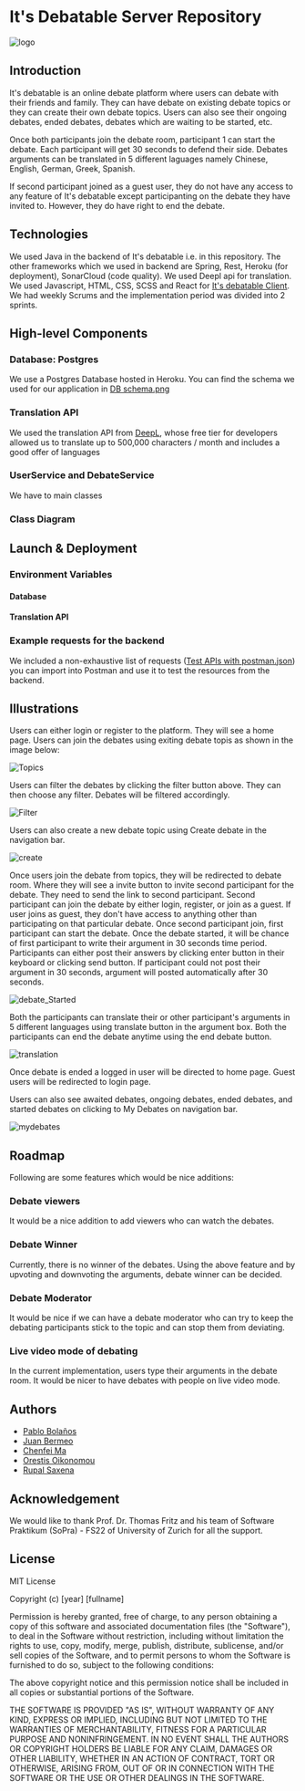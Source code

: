 # It's Debatable Server Repository
![logo](https://github.com/sopra-fs22-group-19/Debatable_Client/blob/master/src/images/logo2.png)

## Introduction
It's debatable is an online debate platform where users can debate with their friends and family. They can have debate on existing debate topics or they can create their own debate topics. Users can also see their ongoing debates, ended debates, debates which are waiting to be started, etc.

Once both participants join the debate room, participant 1 can start the debate. Each participant will get 30 seconds to defend their side. Debates arguments can be translated in 5 different laguages namely Chinese, English, German, Greek, Spanish. 

If second participant joined as a guest user, they do not have any access to any feature of It's debatable except participanting on the debate they have invited to. However, they do have right to end the debate.

## Technologies
We used Java in the backend of It's debatable i.e. in this repository. The other frameworks which we used in backend are Spring, Rest, Heroku (for deployment), SonarCloud (code quality). We used Deepl api for translation. We used Javascript, HTML, CSS, SCSS and React for [It's debatable Client](https://github.com/sopra-fs22-group-19/Debatable_Client). We had weekly Scrums and the implementation period was divided into 2 sprints.

## High-level Components

### Database: Postgres
We use a Postgres Database hosted in Heroku. You can find the schema we used for our application in [DB schema.png](./documentation/DB%20schema.png)

### Translation API
We used the translation API from [DeepL](https://www.deepl.com/pro#developer), whose free tier for developers allowed us to translate up to 500,000 characters / month and includes a good offer of languages

### UserService and DebateService
We have to main classes 

### Class Diagram


## Launch & Deployment

### Environment Variables

#### Database

#### Translation API

### Example requests for the backend
We included a non-exhaustive list of requests ([Test APIs with postman.json](./documentation/Test%20APIs%20with%20postman.json)) you can import into Postman and use it to test the resources from the backend.

## Illustrations
Users can either login or register to the platform. They will see a home page. Users can join the debates using exiting debate topis as shown in the image below:


![Topics](https://github.com/sopra-fs22-group-19/Debatable_Client/blob/master/src/images/topics.png)


Users can filter the debates by clicking the filter button above. They can then choose any filter. Debates will be filtered accordingly. 


![Filter](https://github.com/sopra-fs22-group-19/Debatable_Client/blob/master/src/images/filter.png)


Users can also create a new debate topic using Create debate in the navigation bar.


![create](https://github.com/sopra-fs22-group-19/Debatable_Client/blob/master/src/images/create_debate.png)


Once users join the debate from topics, they will be redirected to debate room. Where they will see a invite button to invite second participant for the debate. They need to send the link to second participant. Second participant can join the debate by either login, register, or join as a guest. If user joins as guest, they don't have access to anything other than participating on that particular debate. Once second participant join, first participant can start the debate. Once the debate started, it will be chance of first participant to write their argument in 30 seconds time period. Participants can either post their answers by clicking enter button in their keyboard or clicking send button. If participant could not post their argument in 30 seconds, argument will posted automatically after 30 seconds. 


![debate_Started](https://github.com/sopra-fs22-group-19/Debatable_Client/blob/master/src/images/started_debate.png)

Both the participants can translate their or other participant's arguments in 5 different languages using translate button in the argument box. Both the participants can end the debate anytime using the end debate button.

![translation](https://github.com/sopra-fs22-group-19/Debatable_Client/blob/master/src/images/translate_msg.png)

Once debate is ended a logged in user will be directed to home page. Guest users will be redirected to login page.

Users can also see awaited debates, ongoing debates, ended debates, and started debates on clicking to My Debates on navigation bar. 

![mydebates](https://github.com/sopra-fs22-group-19/Debatable_Client/blob/master/src/images/mydebates.png)


## Roadmap
Following are some features which would be nice additions:
### Debate viewers
It would be a nice addition to add viewers who can watch the debates.

### Debate Winner
Currently, there is no winner of the debates. Using the above feature and by upvoting and downvoting the arguments, debate winner can be decided.

### Debate Moderator
It would be nice if we can have a debate moderator who can try to keep the debating participants stick to the topic and can stop them from deviating.

### Live video mode of debating
In the current implementation, users type their arguments in the debate room. It would be nicer to have debates with people on live video mode.

## Authors
* [Pablo Bolaños](https://github.com/pabsbo)
* [Juan Bermeo](https://github.com/JdbermeoUZH)
* [Chenfei Ma](https://github.com/chenfeimauzh)
* [Orestis Oikonomou](https://github.com/oroikono)
* [Rupal Saxena](https://github.com/rupalsaxena)

## Acknowledgement
We would like to thank Prof. Dr. Thomas Fritz and his team of Software Praktikum (SoPra) - FS22 of University of Zurich for all the support. 

## License
MIT License

Copyright (c) [year] [fullname]

Permission is hereby granted, free of charge, to any person obtaining a copy of this software and associated documentation files (the "Software"), to deal in the Software without restriction, including without limitation the rights to use, copy, modify, merge, publish, distribute, sublicense, and/or sell copies of the Software, and to permit persons to whom the Software is furnished to do so, subject to the following conditions:

The above copyright notice and this permission notice shall be included in all copies or substantial portions of the Software.

THE SOFTWARE IS PROVIDED "AS IS", WITHOUT WARRANTY OF ANY KIND, EXPRESS OR IMPLIED, INCLUDING BUT NOT LIMITED TO THE WARRANTIES OF MERCHANTABILITY,
FITNESS FOR A PARTICULAR PURPOSE AND NONINFRINGEMENT. IN NO EVENT SHALL THE AUTHORS OR COPYRIGHT HOLDERS BE LIABLE FOR ANY CLAIM, DAMAGES OR OTHER LIABILITY, WHETHER IN AN ACTION OF CONTRACT, TORT OR OTHERWISE, ARISING FROM, OUT OF OR IN CONNECTION WITH THE SOFTWARE OR THE USE OR OTHER DEALINGS IN THE SOFTWARE.

